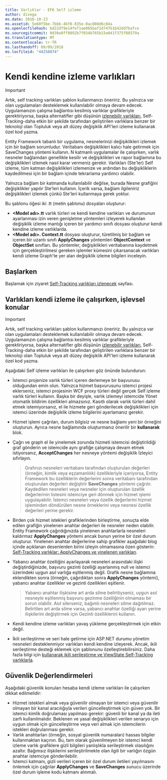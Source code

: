 ```yaml
---
title: Varlıklar - EF6 Self izleme
author: divega
ms.date: 2016-10-23
ms.assetid: 5e60f5be-7bbb-4bf8-835e-0ac808d6c84a
ms.openlocfilehash: bd22df9e14fe71ae065baf1d747b1642dd7bafce
ms.sourcegitcommit: 0d36e8ff0892b7f034b765b15e041f375f88579a
ms.translationtype: MT
ms.contentlocale: tr-TR
ms.lasthandoff: 09/09/2018
ms.locfileid: "44250874"
---
```

# <a name="self-tracking-entities"></a>Kendi kendine izleme varlıkları

> [!IMPORTANT]
> Artık, self tracking varlıkları şablon kullanmanızı öneririz. Bu yalnızca var olan uygulamaları desteklemek kullanılabilir olmaya devam edecek. Uygulamanızın çalışma bağlantısı kesilmiş varlıklar grafikleriyle gerektiriyorsa, başka alternatifler gibi düşünün [izlenebilir varlıkları](http://trackableentities.github.io/), Self-Tracking-daha etkin bir şekilde tarafından geliştirilen varlıklara benzer bir teknoloji olan Topluluk veya alt düzey değişiklik API'leri izleme kullanarak özel kod yazma.

Entity Framework tabanlı bir uygulama, nesnelerinizi değişiklikleri izlemek için bir bağlam sorumludur. Veritabanı değişiklikleri kalıcı hale getirmek için SaveChanges yöntemi kullanın. N katmanlı uygulamalar ile çalışırken, varlık nesneler bağlamdan genellikle kesilir ve değişiklikleri ve rapor bağlamına bu değişiklikleri izlemek nasıl karar vermeniz gerekir. Varlıkları (Ste'ler) Self izleme, tüm katman değişiklikleri izlemenize ve ardından bu değişikliklerin kaydedilmesi için bir bağlam içinde tekrarlama yardımcı olabilir.  

Yalnızca bağlam bir katmanda kullanılabilir değilse, burada Nesne grafiğini değişiklikler yapılır Ste'leri kullanın. İçerik varsa, bağlam ilgileniriz değişiklikleri izlemek çünkü Ste'leri kullanmaya gerek yoktur.  

Bu şablonu öğesi iki .tt (metin şablonu) dosyaları oluşturur:  

- **\<Model adı\>.tt** varlık türleri ve kendi kendine varlıkları ve durumunun ayarlanması izin veren genişletme yöntemleri izleyerek kullanılan değişiklik izleme mantığı içeren bir yardımcı sınıfı dosyası oluşturur kendi kendine izleme varlıklarda.  
- **\<Model adı\>. Context.tt** dosyası oluşturur, türetilmiş bir bağlam ve içeren bir uzantı sınıfı **ApplyChanges** yöntemleri **ObjectContext** ve **ObjectSet** sınıfları. Bu yöntemler, değişiklikleri veritabanına kaydetmek için gerçekleştirilmesi gereken işlemler kümesini çıkarsanacak varlıkları kendi izleme Graph'te yer alan değişiklik izleme bilgileri inceleyin.  

## <a name="get-started"></a>Başlarken  

Başlamak için ziyaret [Self-Tracking varlıkları izlenecek](walkthrough.md) sayfası.  

## <a name="functional-considerations-when-working-with-self-tracking-entities"></a>Varlıkları kendi izleme ile çalışırken, işlevsel konular  
> [!IMPORTANT]
> Artık, self tracking varlıkları şablon kullanmanızı öneririz. Bu yalnızca var olan uygulamaları desteklemek kullanılabilir olmaya devam edecek. Uygulamanızın çalışma bağlantısı kesilmiş varlıklar grafikleriyle gerektiriyorsa, başka alternatifler gibi düşünün [izlenebilir varlıkları](http://trackableentities.github.io/), Self-Tracking-daha etkin bir şekilde tarafından geliştirilen varlıklara benzer bir teknoloji olan Topluluk veya alt düzey değişiklik API'leri izleme kullanarak özel kod yazma.

Aşağıdaki Self izleme varlıkları ile çalışırken göz önünde bulundurun:  

- İstemci projenize varlık türleri içeren derlemeye bir başvurusu olduğundan emin olun. Yalnızca hizmet başvurusunu istemci projesi eklerseniz, istemci projesinin WCF proxy türleri değil gerçek Self izleme varlık türleri kullanın. Başka bir deyişle, varlık izlemeyi istemcide Yönet otomatik bildirim özellikleri almazsınız. Kasıtlı olarak varlık türleri dahil etmek istemiyorsanız, el ile hizmete geri gönderilecek değişiklikleri için istemci üzerinde değişiklik izleme bilgilerini ayarlamanız gerekir.  
- Hizmet işlemi çağrıları, durum bilgisiz ve nesne bağlamı yeni bir örneğini oluşturun. Ayrıca nesne bağlamında oluşturmanız önerilir bir **kullanarak** blok.  
- Çağrı ve graph el ile yinelemek zorunda hizmeti istemcisi değiştirildiği graf gönderin ve istemcide aynı grafiğe çalışmaya devam etmek istiyorsanız, **AcceptChanges** her nesneye yöntemi değişiklik İzleyici sıfırlayın.  

    > Grafınızı nesneleri veritabanı tarafından oluşturulan değerleri (örneğin, kimlik veya eşzamanlılık) özellikleriyle içeriyorsa, Entity Framework bu özelliklerin değerlerini sonra veritabanı tarafından oluşturulan değerleri değiştirir **SaveChanges** yöntemi çağrılır. Kaydedilen nesneleri veya nesneler için oluşturulan özellik değerlerinin listesini istemciye geri dönmek için hizmet işlemi uygulayabilir. İstemci nesneleri veya özellik değerlerini hizmet işleminden döndürülen nesne örneklerini veya nesnesi özellik değerleri yerine gerekir.  
- Birden çok hizmet istekleri grafiklerinden birleştirme, sonuçta elde edilen grafiğin yinelenen anahtar değerleri ile nesneler neden olabilir. Entity Framework çağırdığınızda yinelenen anahtarlarla nesneleri kaldırmaz **ApplyChanges** yöntemi ancak bunun yerine bir özel durum oluşturur. Yinelenen anahtar değerlerine sahip grafikler aşağıdaki blog içinde açıklanan desenlerden birini izleyin olmamasına özen gösterin: [Self-Tracking varlıklar: ApplyChanges ve yinelenen varlıkları](http://go.microsoft.com/fwlink/?LinkID=205119&clcid=0x409).  
- Yabancı anahtar özelliğini ayarlayarak nesneleri arasındaki ilişki değiştirdiğinizde, başvuru gezinti özelliği ayarlanmış null ve istemci üzerindeki uygun asıl varlığa eşitlenmiş değil. Grafik nesne bağlamına eklendikten sonra (örneğin, çağırdıktan sonra **ApplyChanges** yöntemi), yabancı anahtar özellikler ve gezinti özellikleri eşitlenir.  

    > Yabancı anahtar ilişkisine art arda silme belirttiyseniz, uygun asıl nesneyle eşitlenmiş başvuru gezinme özelliğinin olmaması bir sorun olabilir. Asıl silerseniz, bağımlı nesneleri silme dağıtılmaz. Belirtilen art arda silme varsa, yabancı anahtar özelliği ayarı yerine ilişkilerini değiştirmek için Gezinti özelliklerini kullanın.  
- Kendi kendine izleme varlıkları yavaş yükleme gerçekleştirmek için etkin değil.  
- İkili serileştirme ve seri hale getirme için ASP.NET durumu yönetim nesneleri desteklenmiyor varlıkları kendi kendine izleyerek. Ancak, ikili serileştirme desteği eklemek için şablonunu özelleştirebilirsiniz. Daha fazla bilgi için [kullanarak ikili serileştirme ve ViewState Self-Tracking varlıklarla](http://go.microsoft.com/fwlink/?LinkId=199208).  

## <a name="security-considerations"></a>Güvenlik Değerlendirmeleri  

Aşağıdaki güvenlik konuları hesaba kendi izleme varlıkları ile çalışırken dikkat edilmelidir:  

- Hizmet istekleri almak veya güvenilir olmayan bir istemci veya güvenilir olmayan bir kanal aracılığıyla verileri güncelleştirmek için güven yok. Bir istemci kimlik doğrulaması yapılması gerekir: güvenli bir kanal ya da ileti zarfı kullanılmalıdır. Beklenen ve yasal değişiklikleri verilen senaryo için uygun olmak için güncelleştirme veya veri almak için istemcilerin istekleri doğrulanması gerekir.  
- Varlık anahtarları (örneğin, sosyal güvenlik numaraları) hassas bilgiler kullanmaktan kaçının. Bu, tam olarak güvenilmeyen bir istemci kendi izleme varlık grafiklere gizli bilgileri yanlışlıkla serileştirmek olasılığını azaltır. Bağımsız ilişkilerini serileştirilmekte olan ilgili bir varlığın özgün anahtar istemciye gönderilebilir.  
- İstemci katmanı, gizli verileri içeren bir özel durum iletileri yayılmasını önlemek için çağrılar **ApplyChanges** ve **SaveChanges** sunucu üzerinde özel durum işleme kodu katmanı alınmalı.  
